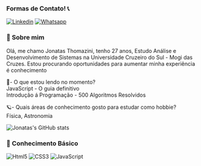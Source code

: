 ### Formas de Contato! 📞

[![Linkedin](https://img.shields.io/badge/LinkedIn-0077B5?style=for-the-badge&logo=linkedin&logoColor=white)](https://www.linkedin.com/in/jonatas-thomazini-a76aa620b/)
[![Whatsapp](https://img.shields.io/badge/WhatsApp-25D366?style=for-the-badge&logo=whatsapp&logoColor=white)](https://wa.me/+5511978306139)

### 🚀 Sobre mim
Olá, me chamo Jonatas Thomazini, tenho 27 anos, Estudo Análise e Desenvolvimento de Sistemas na Universidade Cruzeiro do Sul - Mogi das Cruzes.
Estou procurando oportunidades para aumentar minha experiência é conhecimento 


📕- O que estou lendo no momento?                                                                                                                                          
  JavaScript - O guia definitivo                                                                                                                                            
  Introdução á Programação - 500 Algoritmos Resolvidos
  
🪐- Quais áreas de conhecimento gosto para estudar como hobbie?                                                                                                             
Física, Astronomia




![Jonatas's GitHub stats](https://github-readme-stats.vercel.app/api?username=JonatasThomazini&show_icons=true&theme=radical)


### 💭 Conhecimento Básico
![Html5](https://img.shields.io/badge/HTML5-E34F26?style=for-the-badge&logo=html5&logoColor=white
)
![CSS3](https://img.shields.io/badge/CSS3-1572B6?style=for-the-badge&logo=css3&logoColor=white)
![JavaScript](https://img.shields.io/badge/JavaScript-F7DF1E?style=for-the-badge&logo=javascript&logoColor=black
)




